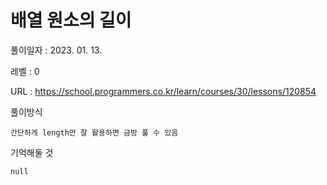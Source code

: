 # 배열 원소의 길이
풀이일자 : 2023. 01. 13.  
    
레벨 : 0   

URL : https://school.programmers.co.kr/learn/courses/30/lessons/120854  
    
풀이방식    

    간단하게 length만 잘 활용하면 금방 풀 수 있음

기억해둘 것  
    
    null
